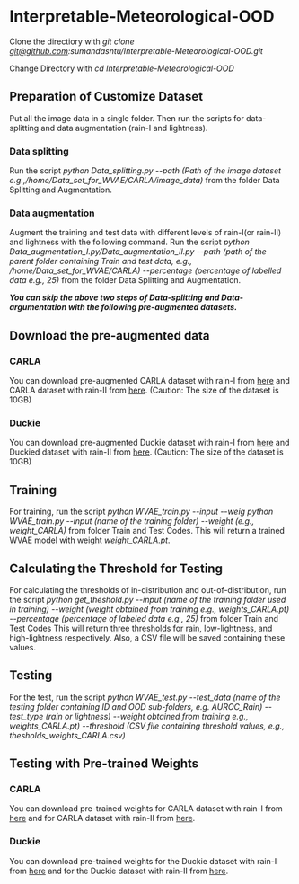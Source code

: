 # Interpretable-Meteorological-OOD
Clone the directiory with *git clone git@github.com:sumandasntu/Interpretable-Meteorological-OOD.git*

Change Directory with *cd Interpretable-Meteorological-OOD*
## Preparation of Customize Dataset
Put all the image data in a single folder. Then run the scripts for data-splitting and data augmentation (rain-I and lightness). 
### Data splitting 
Run the script *python Data_splitting.py --path (Path of the image dataset e.g.,/home/Data_set_for_WVAE/CARLA/image_data)* from the folder Data Splitting and Augmentation.
### Data augmentation
Augment the training and test data with different levels of rain-I(or rain-II) and lightness with the following command. 
Run the script *python Data_augmentation_I.py/Data_augmentation_II.py --path (path of the parent folder containing Train and test data, e.g., /home/Data_set_for_WVAE/CARLA) --percentage (percentage of labelled data e.g., 25)* from the folder Data Splitting and Augmentation.

***You can skip the above two steps of Data-splitting and Data-argumentation with the following pre-augmented datasets.*** 
## Download the pre-augmented data
### CARLA
You can download pre-augmented CARLA dataset with rain-I from [here](https://entuedu-my.sharepoint.com/:f:/g/personal/suman_das_staff_main_ntu_edu_sg/EpU390IN5cdEq9Wt4QJ1OS0B4gknABtDpWh3319oJqVDhg?e=l6c0mt) and CARLA dataset with rain-II from [here](https://entuedu-my.sharepoint.com/:f:/r/personal/suman_das_staff_main_ntu_edu_sg/Documents/WVAE-OOD/Image_Data/CARLA1?csf=1&web=1&e=3DivCp).
(Caution: The size of the dataset is 10GB)
### Duckie
You can download pre-augmented Duckie dataset with rain-I from [here](https://entuedu-my.sharepoint.com/:f:/g/personal/suman_das_staff_main_ntu_edu_sg/EgvdpXyxgotNjmAr2Vw5XIABSj3Kr_mQf5r_ko-1r-G3TQ?e=yPdee0) and Duckied dataset with rain-II from [here](https://entuedu-my.sharepoint.com/:f:/r/personal/suman_das_staff_main_ntu_edu_sg/Documents/WVAE-OOD/Image_Data/CARLA1?csf=1&web=1&e=3DivCp).
(Caution: The size of the dataset is 10GB)
## Training
For training, run the script *python WVAE_train.py --input  --weig python WVAE_train.py --input (name of the training folder) --weight (e.g., weight_CARLA)* from folder Train and Test Codes.
This will return a trained WVAE model with weight *weight_CARLA.pt*.
## Calculating the Threshold for Testing
For calculating the thresholds of in-distribution and out-of-distribution, run the script *python get_theshold.py --input (name of the training folder used in training) --weight (weight obtained from training e.g., weights_CARLA.pt) --percentage (percentage of labeled data e.g., 25)* from folder Train and Test Codes
This will return three thresholds for rain, low-lightness, and high-lightness respectively. Also, a CSV file will be saved containing these values.
## Testing 
For the test, run the script *python WVAE_test.py --test_data (name of the testing folder containing ID and OOD sub-folders, e.g. AUROC_Rain) --test_type (rain or lightness) --weight obtained from training e.g., weights_CARLA.pt) --threshold (CSV file containing threshold values, e.g., thesholds_weights_CARLA.csv)*

## Testing with Pre-trained Weights
### CARLA
You can download pre-trained weights for CARLA dataset with rain-I from [here](https://entuedu-my.sharepoint.com/:u:/g/personal/suman_das_staff_main_ntu_edu_sg/EVfJq4sMu1RCvw4dspf0efwB8uz0sGxdJa79yL9Gm6_Z4Q?e=K5iWXy) and for CARLA dataset with rain-II from [here](https://entuedu-my.sharepoint.com/:u:/g/personal/suman_das_staff_main_ntu_edu_sg/EdBTMwZJqNJPv7VmLv7SntcB-TgFHZCM_2WZYz2Ipt3klg?e=RlZSQY).
### Duckie
You can download pre-trained weights for the Duckie dataset with rain-I from [here](https://entuedu-my.sharepoint.com/:u:/g/personal/suman_das_staff_main_ntu_edu_sg/ERVYpv03W7FOjaN9TTAbqBwB4glBfuCE-LUHCe0i36L2Dw?e=tJOJha) and for the Duckie dataset with rain-II from [here](https://entuedu-my.sharepoint.com/:u:/g/personal/suman_das_staff_main_ntu_edu_sg/EUR5GUPCHERAnm0AbuSe_MwBm69E3QXFZGxvZycygrGQMg?e=Fjtzir).


